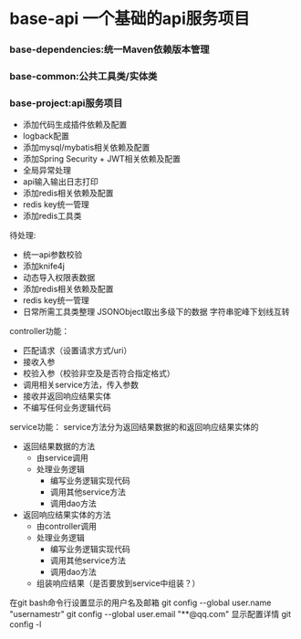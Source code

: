 # base-api 一个基础的api服务项目
### base-dependencies:统一Maven依赖版本管理
### base-common:公共工具类/实体类
### base-project:api服务项目
* 添加代码生成插件依赖及配置
* logback配置
* 添加mysql/mybatis相关依赖及配置
* 添加Spring Security + JWT相关依赖及配置
* 全局异常处理
* api输入输出日志打印
* 添加redis相关依赖及配置
* redis key统一管理
* 添加redis工具类

待处理: 
* 统一api参数校验
* 添加knife4j
* 动态导入权限表数据
* 添加redis相关依赖及配置
* redis key统一管理
* 日常所需工具类整理
    JSONObject取出多级下的数据
    字符串驼峰下划线互转

controller功能：
* 匹配请求（设置请求方式/uri）
* 接收入参
* 校验入参（校验非空及是否符合指定格式）
* 调用相关service方法，传入参数
* 接收并返回响应结果实体
* 不编写任何业务逻辑代码

service功能：
service方法分为返回结果数据的和返回响应结果实体的
* 返回结果数据的方法
    * 由service调用
    * 处理业务逻辑
        * 编写业务逻辑实现代码
        * 调用其他service方法
        * 调用dao方法
* 返回响应结果实体的方法
    * 由controller调用
    * 处理业务逻辑
        * 编写业务逻辑实现代码
        * 调用其他service方法
        * 调用dao方法
    * 组装响应结果（是否要放到service中组装？）

在git bash命令行设置显示的用户名及邮箱
git config --global user.name "usernamestr"
git config --global user.email "**@qq.com"
显示配置详情
git config -l
